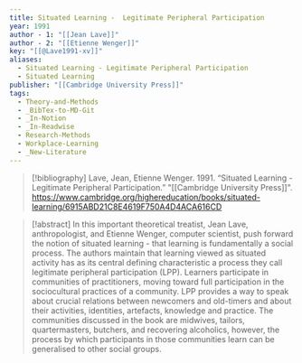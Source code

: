 ```yaml
---
title: Situated Learning -  Legitimate Peripheral Participation
year: 1991
author - 1: "[[Jean Lave]]"
author - 2: "[[Etienne Wenger]]"
key: "[[@Lave1991-xv]]"
aliases:
  - Situated Learning - Legitimate Peripheral Participation
  - Situated Learning
publisher: "[[Cambridge University Press]]"
tags:
  - Theory-and-Methods
  - _BibTex-to-MD-Git
  - _In-Notion
  - _In-Readwise
  - Research-Methods
  - Workplace-Learning
  - _New-Literature
---
```


> [!bibliography]
> Lave, Jean, Etienne Wenger. 1991. “Situated Learning -  Legitimate Peripheral Participation.” "[[Cambridge University Press]]". https://www.cambridge.org/highereducation/books/situated-learning/6915ABD21C8E4619F750A4D4ACA616CD

> [!abstract]
> In this important theoretical treatist, Jean Lave, anthropologist, and Etienne Wenger, computer scientist, push forward the notion of situated learning - that learning is fundamentally a social process. The authors maintain that learning viewed as situated activity has as its central defining characteristic a process they call legitimate peripheral participation (LPP). Learners participate in communities of practitioners, moving toward full participation in the sociocultural practices of a community. LPP provides a way to speak about crucial relations between newcomers and old-timers and about their activities, identities, artefacts, knowledge and practice. The communities discussed in the book are midwives, tailors, quartermasters, butchers, and recovering alcoholics, however, the process by which participants in those communities learn can be generalised to other social groups.